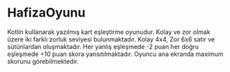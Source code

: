# HafizaOyunu
Kotlin kullanarak yazılmış kart eşleştirme oyunudur.
Kolay ve zor olmak üzere iki farklı zorluk seviyesi bulunmaktadır.
Kolay 4x4, Zor 6x6 satır ve sütünlardan oluşmaktadır.
Her yanlış eşleşmede -2 puan her doğru eşleşmede +10 puan skora yansıtılmaktadır.
Oyuncu ana ekranda maximum skorunu görebilmektedir.
